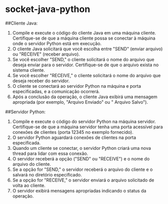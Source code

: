 # socket-java-python

##Cliente Java:

1. Compile e execute o código do cliente Java em uma máquina cliente. Certifique-se de que a máquina cliente possa se conectar à máquina onde o servidor Python está em execução.
2. O cliente Java solicitará que você escolha entre "SEND" (enviar arquivo) ou "RECEIVE" (receber arquivo).
3. Se você escolher "SEND," o cliente solicitará o nome do arquivo que deseja enviar para o servidor. Certifique-se de que o arquivo exista no sistema cliente.
4. Se você escolher "RECEIVE," o cliente solicitará o nome do arquivo que deseja receber do servidor.
5. O cliente se conectará ao servidor Python na máquina e porta especificadas, e a comunicação ocorrerá.
6. Após a conclusão da operação, o cliente Java exibirá uma mensagem apropriada (por exemplo, "Arquivo Enviado" ou "    Arquivo Salvo").

##Servidor Python:

1. Compile e execute o código do servidor Python na máquina servidor. Certifique-se de que a máquina servidor tenha uma porta acessível para conexões de clientes (porta 12345 no exemplo fornecido).
2. O servidor Python aguardará conexões de clientes na porta especificada.
3. Quando um cliente se conectar, o servidor Python criará uma nova thread para lidar com essa conexão.
4. O servidor receberá a opção ("SEND" ou "RECEIVE") e o nome do arquivo do cliente.
5. Se a opção for "SEND," o servidor receberá o arquivo do cliente e o salvará no diretório especificado.
6. Se a opção for "RECEIVE," o servidor enviará o arquivo solicitado de volta ao cliente.
7. O servidor exibirá mensagens apropriadas indicando o status da operação.